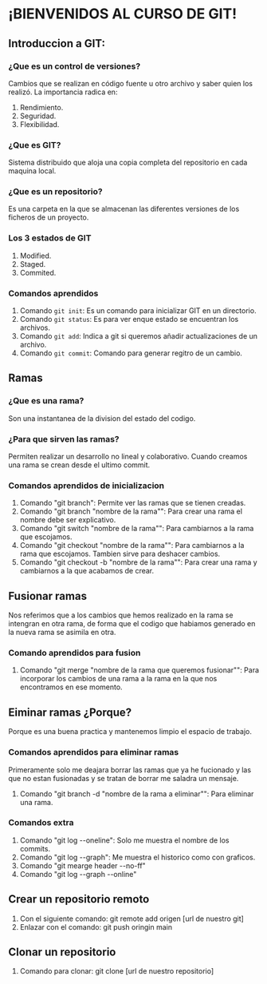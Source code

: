 # ¡BIENVENIDOS AL CURSO DE GIT!

## Introduccion a GIT:
### ¿Que es un control de versiones?
Cambios que se realizan en código fuente u otro archivo y saber quien los realizó.
La importancia radica en:
1. Rendimiento.
2. Seguridad.
3. Flexibilidad.
### ¿Que es GIT?
Sistema distribuido que aloja una copia completa del repositorio en cada maquina local.
### ¿Que es un repositorio?
Es una carpeta en la que se almacenan las diferentes versiones de los ficheros de un proyecto.
### Los 3 estados de GIT
1. Modified.
2. Staged.
3. Commited.
### Comandos aprendidos
1. Comando `git init`: Es un comando para inicializar GIT en un directorio.
2. Comando `git status`: Es para ver enque estado se encuentran los archivos.
3. Comando `git add`:  Indica a git si queremos añadir actualizaciones de un archivo.
4. Comando `git commit`: Comando para generar regitro de un cambio.


## Ramas
### ¿Que es una rama?
Son una instantanea de la division del estado del codigo.
### ¿Para que sirven las ramas?
Permiten realizar un desarrollo no lineal y colaborativo. Cuando creamos una rama se crean desde el ultimo commit.
### Comandos aprendidos de inicializacion
1. Comando "git branch": Permite ver las ramas que se tienen creadas.
2. Comando "git branch "nombre de la rama"": Para crear una rama el nombre debe ser explicativo.
3. Comando "git switch "nombre de la rama"": Para cambiarnos a la rama que escojamos.
4. Comando "git checkout "nombre de la rama"": Para cambiarnos a la rama que escojamos. Tambien sirve para deshacer cambios.
5. Comando "git checkout -b "nombre de la rama"": Para crear una rama y cambiarnos a la que acabamos de crear.
## Fusionar ramas
Nos referimos que a los cambios que hemos realizado en la rama se intengran en otra rama, de forma que el codigo que habiamos generado en la nueva rama se asimila en otra.
### Comando aprendidos para fusion
1. Comando "git merge "nombre de la rama que queremos fusionar"": Para incorporar los cambios de una rama a la rama en la que nos encontramos en ese momento.
## Eiminar ramas ¿Porque?
Porque es una buena practica y mantenemos limpio el espacio de trabajo.
### Comandos aprendidos para eliminar ramas
Primeramente solo me deajara borrar las ramas que ya he fucionado y las que no estan fusionadas y se tratan de borrar me saladra un mensaje.
1. Comando "git branch -d "nombre de la rama a eliminar"": Para eliminar una rama.
### Comandos extra
1. Comando "git log --oneline": Solo me muestra el nombre de los commits.
2. Comando "git log --graph": Me muestra el historico como con graficos.
3. Comando "git mearge header --no-ff"
4. Comando "git log --graph --online"

## Crear un repositorio remoto
1. Con el siguiente comando: git remote add origen [url de nuestro git]
2. Enlazar con el comando: git push oringin main
## Clonar un repositorio
1. Comando para clonar: git clone [url de nuestro repositorio]






